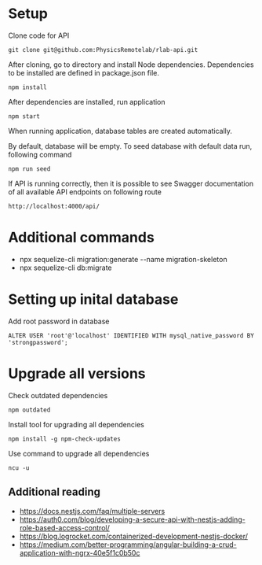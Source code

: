 # Setup

Clone code for API
```
git clone git@github.com:PhysicsRemotelab/rlab-api.git
```

After cloning, go to directory and install Node dependencies. Dependencies to be installed are defined in package.json file.
```
npm install
```

After dependencies are installed, run application
```
npm start
```

When running application, database tables are created automatically.

By default, database will be empty. To seed database with default data run, following command
```
npm run seed
```

If API is running correctly, then it is possible to see Swagger documentation of all available API endpoints on following route
```
http://localhost:4000/api/
```

# Additional commands
* npx sequelize-cli migration:generate --name migration-skeleton
* npx sequelize-cli db:migrate

# Setting up inital database
Add root password in database
```
ALTER USER 'root'@'localhost' IDENTIFIED WITH mysql_native_password BY 'strongpassword';
```

# Upgrade all versions
Check outdated dependencies
```
npm outdated
```

Install tool for upgrading all dependencies
```
npm install -g npm-check-updates
```

Use command to upgrade all dependencies
```
ncu -u
```

## Additional reading
* https://docs.nestjs.com/faq/multiple-servers
* https://auth0.com/blog/developing-a-secure-api-with-nestjs-adding-role-based-access-control/
* https://blog.logrocket.com/containerized-development-nestjs-docker/
* https://medium.com/better-programming/angular-building-a-crud-application-with-ngrx-40e5f1c0b50c
